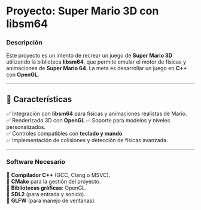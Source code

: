 # **Proyecto: Super Mario 3D con libsm64**  

###  Descripción  
Este proyecto es un intento de recrear un juego de **Super Mario 3D** utilizando la biblioteca **libsm64**, que permite emular el motor de físicas y animaciones de **Super Mario 64**. La meta es desarrollar un juego en **C++** con **OpenGL**.  

---

## 🚀 **Características**  
✅ Integración con **libsm64** para físicas y animaciones realistas de Mario.  
✅ Renderizado 3D con **OpenGL** 
✅ Soporte para modelos y niveles personalizados.  
✅ Controles compatibles con **teclado y mando**.  
✅ Implementación de colisiones y detección de físicas avanzada.  

---

### **Software Necesario**  
🔹 **Compilador C++** (GCC, Clang o MSVC).  
🔹 **CMake** para la gestión del proyecto.  
🔹 **Bibliotecas gráficas**: OpenGL.  
🔹 **SDL2** (para entrada y sonido).  
🔹 **GLFW** (para manejo de ventanas).  

